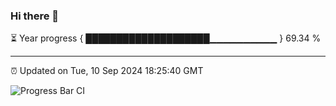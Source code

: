 ### Hi there 👋

⏳ Year progress { ████████████████████▁▁▁▁▁▁▁▁▁▁ } 69.34 %

---

⏰ Updated on Tue, 10 Sep 2024 18:25:40 GMT

![Progress Bar CI](https://github.com/liununu/liununu/workflows/Progress%20Bar%20CI/badge.svg)
